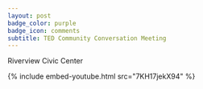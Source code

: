 ```yaml
---
layout: post
badge_color: purple
badge_icon: comments
subtitle: TED Community Conversation Meeting
---
```


Riverview Civic Center

{% include embed-youtube.html src="7KH17jekX94" %}
